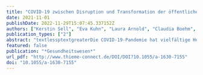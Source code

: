 ```yaml
---
title: "COVID-19 zwischen Disruption und Transformation der öffentlichen Gesundheit: Erste Lehren aus Perspektive des Nachwuchses"
date: 2021-11-01
publishDate: 2022-11-29T15:07:45.337152Z
authors: ["Kerstin Sell", "Eva Kuhn", "Laura Arnold", "Claudia Boehm", "Sophie Gepp", "Matthias Havemann", "Lukas Herrmann", "Franziska Hommes", "Laura Jung", "Philipp Mathé", "Katharina Mörschel", "Jan Stratil", "Florian Fischer"]
publication_types: ["2"]
abstract: "textlessptextgreaterDie COVID-19-Pandemie hat vielfältige Herausforderungen für Public Health und den Öffentlichen Gesundheitsdienst (ÖGD) in Deutschland offenbart bzw. verstärkt. Sie bietet jedoch auch ein Gelegenheitsfenster für eine langfristig wirksame Transformation im Bereich der öffentlichen Gesundheit. Vor diesem Hintergrund erfolgte im Oktober und November 2020 eine Online-Befragung der Mitglieder des Nachwuchsnetzwerkes Öffentliche Gesundheit (NÖG), in welcher die Erfahrungen mit und der Blick auf Public Health während der COVID-19-Pandemie eruiert wurden und sich erste Erkenntnisse aus der Pandemie für den deutschen Public-Health-Kontext abzeichneten. In diesem Beitrag werden diese vorgestellt und ausgehend von den Ergebnissen der Befragung Desiderate formuliert, welche zielgerichtete und konkrete Anhaltspunkte für die Weiterentwicklung und Förderung der öffentlichen Gesundheit geben sollen. Zentrale Themen, welche die befragten Nachwuchsfachkräfte beschäftigten, waren die erhöhte öffentliche und politische Aufmerksamkeit für öffentliche Gesundheit mit einer Fokussierung auf den Infektionsschutz, der Stellenwert von Public Health in Deutschland sowie Stärken und Schwächen von Public-Health-Strukturen und -Fachkräften. Die Desiderate zielen auf eine langfristige und holistische Stärkung von Public Health ab, in der die Ausbildung interdisziplinärer Nachwuchsfachkräfte einen hohen Stellenwert einnimmt.textless/ptextgreater"
featured: false
publication: "*Gesundheitswesen*"
url_pdf: "http://www.thieme-connect.de/DOI/DOI?10.1055/a-1630-7155"
doi: "10.1055/a-1630-7155"
---
```


